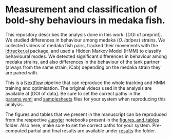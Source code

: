 # Measurement and classification of bold-shy behaviours in medaka fish.

This repository describes the analysis done in this work: [DOI of preprint].
We studied differences in behaviour among medaka (*O. latipes*) strains.
We collected videos of medaka fish pairs, tracked their movements with the [idtracker.ai](https://idtracker.ai/latest/) package, and used a Hidden Markov Model (HMM) to classify behavioural modes.
We detected significant differences in behaviour among medaka strains, and also differences in the behaviour of the tank partner (always from the same strain, iCab) depending on the medaka strain they are paired with.

This is a [Nextflow](https://www.nextflow.io/) pipeline that can reproduce the whole tracking and HMM training and optimisation. The original videos used in the analysis are available at [DOI of data]. Be sure to set the correct paths in the [params.yaml](params.yaml) and [samplesheets](samplesheets) files for your system when reproducing this analysis.

The figures and tables that we present in the manuscript can be reproduced from the respective [Jupyter](https://jupyter.org/) notebooks present in the [figures_and_tables](figures_and_tables) folder. Also here, make sure to set the correct paths for your system. Pre-computed partial and final results are available under [results](results) the folder.